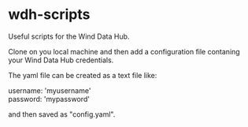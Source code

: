 # wdh-scripts
Useful scripts for the Wind Data Hub.

Clone on you local machine and then add a configuration file contaning your Wind Data Hub credentials. 

The yaml file can be created as a text file like:

username: 'myusername'  
password: 'mypassword'

and then saved as "config.yaml".